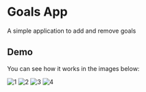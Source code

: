 
# Goals App

A simple application to add and remove goals


## Demo

You can see how it works in the images below:

![1](https://user-images.githubusercontent.com/86572491/208264863-724a0ac6-8a27-45bb-beb3-7b18ab47d05a.png)
![2](https://user-images.githubusercontent.com/86572491/208264868-2f9b5534-f740-4a69-95f9-16121ae7f2fa.png)
![3](https://user-images.githubusercontent.com/86572491/208264870-3c4fbe00-05bc-47ec-99d0-3dbdc685b2b3.png)
![4](https://user-images.githubusercontent.com/86572491/208264874-c99a4d2a-f936-4714-8081-f29317f3cc23.png)
